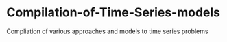 # Compilation-of-Time-Series-models
Compliation of various approaches and models to time series problems

